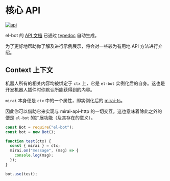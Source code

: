 # 核心 API

[![api](https://github.com/YunYouJun/el-bot/workflows/api/badge.svg)](https://www.yunyoujun.cn/el-bot/)

el-bot 的 [API 文档](https://www.yunyoujun.cn/el-bot/) 已通过 [typedoc](https://typedoc.org/) 自动生成。

为了更好地帮助你了解及进行示例展示，将会对一些较为有用地 API 方法进行介绍。

## Context 上下文

机器人所有的相关内容均被绑定于 `ctx` 上，它是 `el-bot` 实例化后的自身。这也是开发机器人插件时你默认所能获得到的内容。

`mirai` 本身便是 `ctx` 中的一个属性，即实例化后的 [mirai-ts](https://github.com/YunYouJun/mirai-ts)。

因此你可以借助它来实现与 mirai-api-http 的一切交互。这也意味着除此之外的便是 `el-bot` 的扩展功能（及其存在的意义）。

```js
const Bot = require("el-bot");
const bot = new Bot();

function test(ctx) {
  const { mirai } = ctx;
  mirai.on("message", (msg) => {
    console.log(msg);
  });
}

bot.use(test);
```
